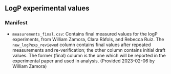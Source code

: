 ## LogP experimental values

### Manifest

- `measurements_final.csv`: Contains final measured values for the logP experiments, from William Zamora, Clara Ràfols, and Rebecca Ruiz. The `new_logPexp_reviewed` column contains final values after repeated measurements and re-verification; the other column contains initial draft values. The former (final) column is the one which will be reported in the experimental paper and used in analysis. (Provided 2023-02-06 by William Zamora)
